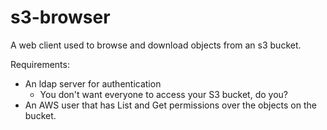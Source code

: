 # s3-browser

A web client used to browse and download objects from an s3 bucket.

Requirements:

 - An ldap server for authentication
   - You don't want everyone to access your S3 bucket, do you?
 - An AWS user that has List and Get permissions over the objects on the bucket.
